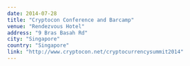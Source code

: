 ```yaml
---
date: 2014-07-28
title: "Cryptocon Conference and Barcamp"
venue: "Rendezvous Hotel"
address: "9 Bras Basah Rd"
city: "Singapore"
country: "Singapore"
link: "http://www.cryptocon.net/cryptocurrencysummit2014"
---
```

